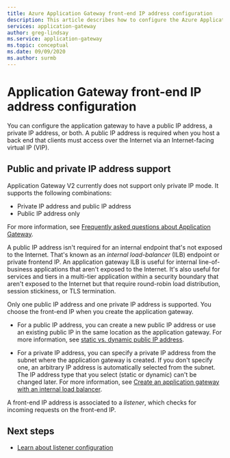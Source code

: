 ```yaml
---
title: Azure Application Gateway front-end IP address configuration
description: This article describes how to configure the Azure Application Gateway front-end IP address.
services: application-gateway
author: greg-lindsay
ms.service: application-gateway
ms.topic: conceptual
ms.date: 09/09/2020
ms.author: surmb
---
```


# Application Gateway front-end IP address configuration

You can configure the application gateway to have a public IP address, a private IP address, or both. A public IP address is required when you host a back end that clients must access over the Internet via an Internet-facing virtual IP (VIP).

## Public and private IP address support

Application Gateway V2 currently does not support only private IP mode. It supports the following combinations:

* Private IP address and public IP address
* Public IP address only

For more information, see [Frequently asked questions about Application Gateway](application-gateway-faq.yml#how-do-i-use-application-gateway-v2-with-only-private-frontend-ip-address).


A public IP address isn't required for an internal endpoint that's not exposed to the Internet. That's known as an *internal load-balancer* (ILB) endpoint or private frontend IP. An application gateway ILB is useful for internal line-of-business applications that aren't exposed to the Internet. It's also useful for services and tiers in a multi-tier application within a security boundary that aren't exposed to the Internet but that require round-robin load distribution, session stickiness, or TLS termination.

Only one public IP address and one private IP address is supported. You choose the front-end IP when you create the application gateway.

- For a public IP address, you can create a new public IP address or use an existing public IP in the same location as the application gateway. For more information, see [static vs. dynamic public IP address](./application-gateway-components.md#static-versus-dynamic-public-ip-address).

- For a private IP address, you can specify a private IP address from the subnet where the application gateway is created. If you don't specify one, an arbitrary IP address is automatically selected from the subnet. The IP address type that you select (static or dynamic) can't be changed later. For more information, see [Create an application gateway with an internal load balancer](./application-gateway-ilb-arm.md).

A front-end IP address is associated to a *listener*, which checks for incoming requests on the front-end IP.

## Next steps

- [Learn about listener configuration](configuration-listeners.md)
